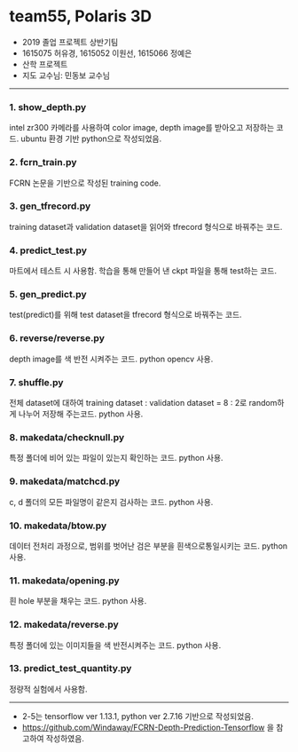 # team55, Polaris 3D
- 2019 졸업 프로젝트 상반기팀
- 1615075 허유경, 1615052 이원선, 1615066 정예은
- 산학 프로젝트
- 지도 교수님: 민동보 교수님

---
### 1. show_depth.py
intel zr300 카메라를 사용하여 color image, depth image를 받아오고 저장하는 코드.
ubuntu 환경 기반 python으로 작성되었음.

### 2. fcrn_train.py
FCRN 논문을 기반으로 작성된 training code.

### 3. gen_tfrecord.py
training dataset과 validation dataset을 읽어와 tfrecord 형식으로 바꿔주는 코드.

### 4. predict_test.py
마트에서 테스트 시 사용함. 학습을 통해 만들어 낸 ckpt 파일을 통해 test하는 코드.

### 5. gen_predict.py
test(predict)를 위해 test dataset을 tfrecord 형식으로 바꿔주는 코드.

### 6. reverse/reverse.py
depth image를 색 반전 시켜주는 코드.
python opencv 사용.

### 7. shuffle.py
전체 dataset에 대하여 training dataset : validation dataset = 8 : 2로 random하게 나누어 저장해 주는코드.
python 사용.

### 8. makedata/checknull.py
특정 폴더에 비어 있는 파일이 있는지 확인하는 코드.
python 사용.

### 9. makedata/matchcd.py
c, d 폴더의 모든 파일명이 같은지 검사하는 코드.
python 사용.

### 10. makedata/btow.py
데이터 전처리 과정으로, 범위를 벗어난 검은 부분을 흰색으로통일시키는 코드.
python 사용.

### 11. makedata/opening.py
흰 hole 부분을 채우는 코드.
python 사용.

### 12. makedata/reverse.py
특정 폴더에 있는 이미지들을 색 반전시켜주는 코드.
python 사용.

### 13. predict_test_quantity.py
정량적 실험에서 사용함.
 
---
* 2-5는 tensorflow ver 1.13.1, python ver 2.7.16 기반으로 작성되었음.
* https://github.com/Windaway/FCRN-Depth-Prediction-Tensorflow 을 참고하여 작성하였음.
